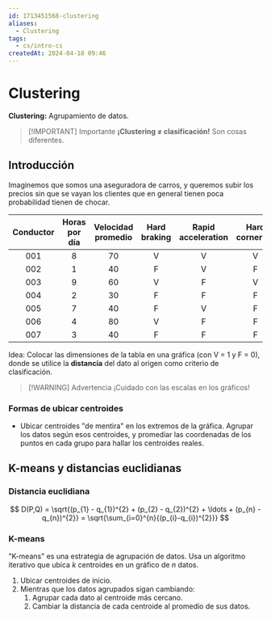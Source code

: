 ```yaml
---
id: 1713451568-clustering
aliases:
  - Clustering
tags:
  - cs/intro-cs
createdAt: 2024-04-18 09:46
---
```


# Clustering

**Clustering:** Agrupamiento de datos.

> [!IMPORTANT] Importante
> **¡Clustering $\neq$ clasificación!** Son cosas diferentes.

## Introducción

Imaginemos que somos una aseguradora de carros, y queremos subir los precios sin que se vayan los clientes que en general tienen poca probabilidad tienen de chocar.

| Conductor | Horas por día | Velocidad promedio | Hard braking | Rapid acceleration | Hard cornering | CLUSTER |
| :-------: | :-----------: | :----------------: | :----------: | :----------------: | :------------: | :-----: |
|    001    |       8       |         70         |      V       |         V          |       V        |    1    |
|    002    |       1       |         40         |      F       |         V          |       F        |    0    |
|    003    |       9       |         60         |      V       |         F          |       V        |    1    |
|    004    |       2       |         30         |      F       |         F          |       F        |    0    |
|    005    |       7       |         40         |      F       |         V          |       F        |    0    |
|    006    |       4       |         80         |      V       |         F          |       F        |    1    |
|    007    |       3       |         40         |      F       |         F          |       F        |    0    |

Idea: Colocar las dimensiones de la tabla en una gráfica (con V = $1$ y F = $0$), donde se utilice la **distancia** del dato al origen como criterio de clasificación.

> [!WARNING] Advertencia
> ¡Cuidado con las escalas en los gráficos!

### Formas de ubicar centroides

- Ubicar centroides "de mentira" en los extremos de la gráfica. Agrupar los datos según esos centroides, y promediar las coordenadas de los puntos en cada grupo para hallar los centroides reales.

## K-means y distancias euclidianas

### Distancia euclidiana

$$
D(P,Q) = \sqrt{(p_{1} - q_{1})^{2} + (p_{2} - q_{2})^{2} + \ldots + (p_{n} - q_{n})^{2}} = \sqrt{\sum_{i=0}^{n}{(p_{i}-q_{i})^{2}}}
$$

### K-means

"K-means" es una estrategia de agrupación de datos. Usa un algoritmo iterativo que ubica $k$ centroides en un gráfico de $n$ datos.

1. Ubicar centroides de inicio.
2. Mientras que los datos agrupados sigan cambiando:
   1. Agrupar cada dato al centroide más cercano.
   2. Cambiar la distancia de cada centroide al promedio de sus datos.
